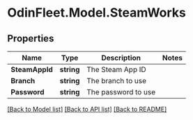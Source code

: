 # OdinFleet.Model.SteamWorks

## Properties

Name | Type | Description | Notes
------------ | ------------- | ------------- | -------------
**SteamAppId** | **string** | The Steam App ID | 
**Branch** | **string** | The branch to use | 
**Password** | **string** | The password to use | 

[[Back to Model list]](../README.md#documentation-for-models) [[Back to API list]](../README.md#documentation-for-api-endpoints) [[Back to README]](../README.md)

